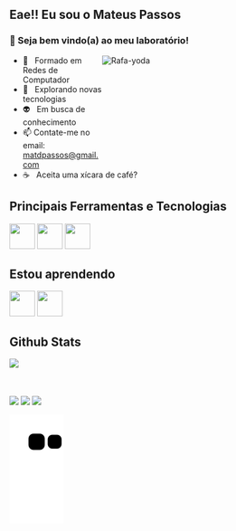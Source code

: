 ## Eae!! Eu sou o Mateus Passos

### 🔬 Seja bem vindo(a) ao meu laboratório!

<img align="right" alt="Rafa-yoda" height="170" width="340" src="https://c.tenor.com/Dj6o3MqGOt0AAAAC/working-hard-computer.gif">


<div align="left"> 

- 🌱 &nbsp; Formado em Redes de Computador
- 🔎 &nbsp; Explorando novas tecnologias
- 👽 &nbsp; Em busca de conhecimento
- 📫 Contate-me no email: matdpassos@gmail.com
- ☕️ &nbsp; Aceita uma xícara de café?

## Principais Ferramentas e Tecnologias

<img width="45" height="45" src="https://www.svgrepo.com/show/331335/cisco.svg">
<img width="45" height="45" src="https://cdn.icon-icons.com/icons2/2699/PNG/512/amazon_aws_logo_icon_170593.png">
<img width="45" height="45" src="https://cdn.jsdelivr.net/gh/devicons/devicon/icons/azure/azure-original.svg">  

## Estou aprendendo

<img width="45" height="45" src="https://cdn.jsdelivr.net/gh/devicons/devicon/icons/python/python-original.svg">  
<img width="45" height="45" src="https://cdn.jsdelivr.net/gh/devicons/devicon/icons/terraform/terraform-original.svg" />
          
  
<br/>

<h2 align="left">Github Stats</h2>

<div>
<a href="https://github.com/DiasTardesNoites">
<img height="180em" src="https://github-readme-stats.vercel.app/api?username=DiasTardesNoites&show_icons=true&theme=radical&include_all_commits=true&count_private=true"/>
</div>
  
<br/>
  
  ##
  
  <div>
  <a href="https://www.instagram.com/passos_mat/" target="_blank"><img src="https://img.shields.io/badge/-Instagram-%23E4405F?style=for-the-badge&logo=instagram&logoColor=white" target="_blank"></a>
  <a href = "mailto:matdpassos@gmail.com"><img src="https://img.shields.io/badge/-Gmail-%23333?style=for-the-badge&logo=gmail&logoColor=white" target="_blank"></a>
  <a href="https://www.linkedin.com/in/mateus-passos-226b95209/" target="_blank"><img src="https://img.shields.io/badge/-LinkedIn-%230077B5?style=for-the-badge&logo=linkedin&logoColor=white" target="_blank"></a> 
    
    
  </div>
  
![Snake animation](https://github.com/DiasTardesNoites/DiasTardesNoites/blob/output/github-contribution-grid-snake.svg)
